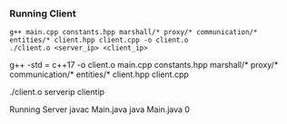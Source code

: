 ### Running Client

`g++ main.cpp constants.hpp marshall/* proxy/* communication/* entities/* client.hpp client.cpp -o client.o`  
`./client.o <server_ip> <client_ip>`

g++ -std = c++17 -o client.o main.cpp constants.hpp marshall/* proxy/* communication/* entities/* client.hpp client.cpp 

./client.o serverip clientip

Running Server
javac Main.java
java Main.java 0

